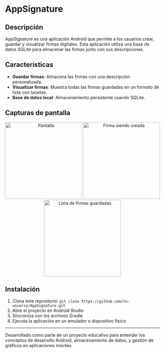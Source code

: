 # AppSignature

## Descripción
AppSignature es una aplicación Android que permite a los usuarios crear, guardar y visualizar firmas digitales. Esta aplicación utiliza una base de datos SQLite para almacenar las firmas junto con sus descripciones.

## Características
- **Guardar firmas**: Almacena las firmas con una descripción personalizada.
- **Visualizar firmas**: Muestra todas las firmas guardadas en un formato de lista con tarjetas.
- **Base de datos local**: Almacenamiento persistente usando SQLite.

## Capturas de pantalla
<p align="center">
  <img src="https://github.com/user-attachments/assets/d13df5a4-0a91-4e85-821e-30a5c1341741" width="250" alt="Pantalla "/>
  <img src="https://github.com/user-attachments/assets/065ce662-4da1-47e7-90ab-7d7cf9770545" width="250" alt="Firma siendo creada"/>
  <img src="https://github.com/user-attachments/assets/4af76a18-b76f-42ac-9970-319283893502" width="250" alt="Lista de firmas guardadas"/>
</p>



## Instalación
1. Clona este repositorio: `git clone https://github.com/tu-usuario/AppSignature.git`
2. Abre el proyecto en Android Studio
3. Sincroniza con los archivos Gradle
4. Ejecuta la aplicación en un emulador o dispositivo físico

---

Desarrollado como parte de un proyecto educativo para entender los conceptos de desarrollo Android, almacenamiento de datos, y gestión de gráficos en aplicaciones móviles.
